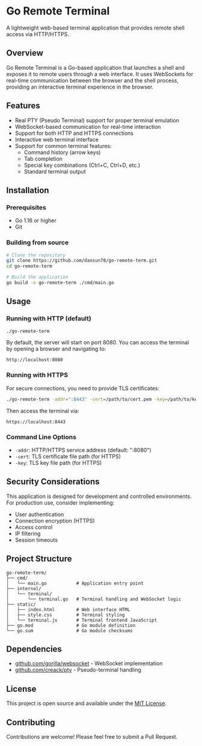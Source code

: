 # Go Remote Terminal

A lightweight web-based terminal application that provides remote shell access via HTTP/HTTPS.

## Overview

Go Remote Terminal is a Go-based application that launches a shell and exposes it to remote users through a web interface. It uses WebSockets for real-time communication between the browser and the shell process, providing an interactive terminal experience in the browser.

## Features

- Real PTY (Pseudo Terminal) support for proper terminal emulation
- WebSocket-based communication for real-time interaction
- Support for both HTTP and HTTPS connections
- Interactive web terminal interface
- Support for common terminal features:
  - Command history (arrow keys)
  - Tab completion
  - Special key combinations (Ctrl+C, Ctrl+D, etc.)
  - Standard terminal output

## Installation

### Prerequisites

- Go 1.16 or higher
- Git

### Building from source

```bash
# Clone the repository
git clone https://github.com/dansun78/go-remote-term.git
cd go-remote-term

# Build the application
go build -o go-remote-term ./cmd/main.go
```

## Usage

### Running with HTTP (default)

```bash
./go-remote-term
```

By default, the server will start on port 8080. You can access the terminal by opening a browser and navigating to:

```
http://localhost:8080
```

### Running with HTTPS

For secure connections, you need to provide TLS certificates:

```bash
./go-remote-term -addr=":8443" -cert=/path/to/cert.pem -key=/path/to/key.pem
```

Then access the terminal via:

```
https://localhost:8443
```

### Command Line Options

- `-addr`: HTTP/HTTPS service address (default: ":8080")
- `-cert`: TLS certificate file path (for HTTPS)
- `-key`: TLS key file path (for HTTPS)

## Security Considerations

This application is designed for development and controlled environments. For production use, consider implementing:

- User authentication
- Connection encryption (HTTPS)
- Access control
- IP filtering
- Session timeouts

## Project Structure

```
go-remote-term/
├── cmd/
│   └── main.go           # Application entry point
├── internal/
│   └── terminal/
│       └── terminal.go   # Terminal handling and WebSocket logic
├── static/
│   ├── index.html        # Web interface HTML
│   ├── style.css         # Terminal styling
│   └── terminal.js       # Terminal frontend JavaScript
├── go.mod                # Go module definition
└── go.sum                # Go module checksums
```

## Dependencies

- [github.com/gorilla/websocket](https://github.com/gorilla/websocket) - WebSocket implementation
- [github.com/creack/pty](https://github.com/creack/pty) - Pseudo-terminal handling

## License

This project is open source and available under the [MIT License](LICENSE).

## Contributing

Contributions are welcome! Please feel free to submit a Pull Request.